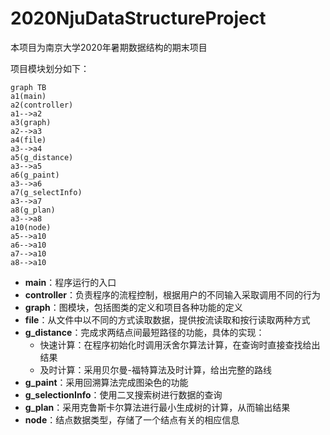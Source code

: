 # 2020NjuDataStructureProject
本项目为南京大学2020年暑期数据结构的期末项目

项目模块划分如下：

```mermaid
graph TB
a1(main)
a2(controller)
a1-->a2
a3(graph)
a2-->a3
a4(file)
a3-->a4
a5(g_distance)
a3-->a5
a6(g_paint)
a3-->a6
a7(g_selectInfo)
a3-->a7
a8(g_plan)
a3-->a8
a10(node)
a5-->a10
a6-->a10
a7-->a10
a8-->a10
```

- **main**：程序运行的入口
- **controller**：负责程序的流程控制，根据用户的不同输入采取调用不同的行为
- **graph**：图模块，包括图类的定义和项目各种功能的定义
- **file**：从文件中以不同的方式读取数据，提供按流读取和按行读取两种方式
- **g_distance**：完成求两结点间最短路径的功能，具体的实现：
  - 快速计算：在程序初始化时调用沃舍尔算法计算，在查询时直接查找给出结果
  - 及时计算：采用贝尔曼-福特算法及时计算，给出完整的路线
- **g_paint**：采用回溯算法完成图染色的功能
- **g_selectionInfo**：使用二叉搜索树进行数据的查询
- **g_plan**：采用克鲁斯卡尔算法进行最小生成树的计算，从而输出结果
- **node**：结点数据类型，存储了一个结点有关的相应信息

